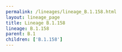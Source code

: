 ```yaml
---
permalink: /lineages/lineage_B.1.158.html
layout: lineage_page
title: Lineage B.1.158
lineage: B.1.158
parent: B.1
children: ['B.1.158']
---
```

